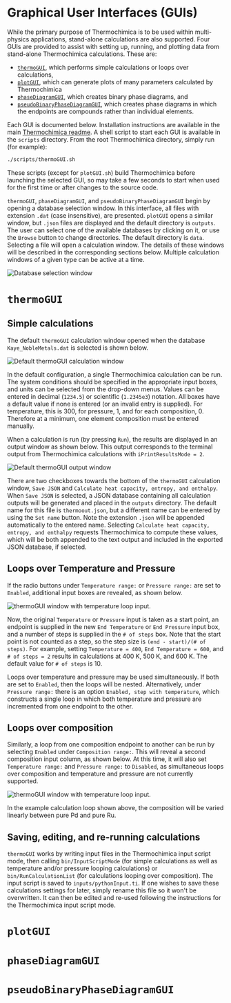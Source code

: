 # Graphical User Interfaces (GUIs)
While the primary purpose of Thermochimica is to be used within multi-physics applications, stand-alone calculations are also supported. Four GUIs are provided to assist with setting up, running, and plotting data from stand-alone Thermochimica calculations. These are: 

- [`thermoGUI`](#thermoGUI), which performs simple calculations or loops over calculations, 
- [`plotGUI`](#plotGUI), which can generate plots of many parameters calculated by Thermochimica
- [`phaseDiagramGUI`](#phaseDiagramGUI), which creates binary phase diagrams, and
- [`pseudoBinaryPhaseDiagramGUI`](#pseudoBinaryPhaseDiagramGUI), which creates phase diagrams in which the endpoints are compounds rather than individual elements.

Each GUI is documented below. Installation instructions are available in the main [Thermochimica readme](/README.md#method-3-guis). A shell script to start each GUI is available in the `scripts` directory. From the root Thermochimica directory, simply run (for example):
```bash
./scripts/thermoGUI.sh
```
These scripts (except for `plotGUI.sh`) build Thermochimica before launching the selected GUI, so may take a few seconds to start when used for the first time or after changes to the source code.

`thermoGUI`, `phaseDiagramGUI`, and `pseudoBinaryPhaseDiagramGUI` begin by opening a database selection window. In this interface, all files with extension `.dat` (case insensitive), are presented. `plotGUI` opens a similar window, but `.json` files are displayed and the default directory is `outputs`. The user can select one of the available databases by clicking on it, or use the `Browse` button to change directories. The default directory is `data`. Selecting a file will open a calculation window. The details of these windows will be described in the corresponding sections below. Multiple calculation windows of a given type can be active at a time.

![Database selection window](/doc/images/databaseSelection.png)

# `thermoGUI`
## Simple calculations
The default `thermoGUI` calculation window opened when the database `Kaye_NobleMetals.dat` is selected is shown below.

![Default `thermoGUI` calculation window](/doc/images/thermoGUI-default.png)

In the default configuration, a single Thermochimica calculation can be run. The system conditions should be specified in the appropriate input boxes, and units can be selected from the drop-down menus. Values can be entered in decimal (`1234.5`) or scientific (`1.2345e3`) notation. All boxes have a default value if none is entered (or an invalid entry is supplied). For temperature, this is 300, for pressure, 1, and for each composition, 0. Therefore at a minimum, one element composition must be entered manually.

When a calculation is run (by pressing `Run`), the results are displayed in an output window as shown below. This output corresponds to the terminal output from Thermochimica calculations with `iPrintResultsMode = 2`.

![Default `thermoGUI` output window](/doc/images/thermoGUI-output-default.png)

There are two checkboxes towards the bottom of the `thermoGUI` calculation window, `Save JSON` and `Calculate heat capacity, entropy, and enthalpy`. When `Save JSON` is selected, a JSON database containing all calculation outputs will be generated and placed in the `outputs` directory. The default name for this file is `thermoout.json`, but a different name can be entered by using the `Set name` button. Note the extension `.json` will be appended automatically to the entered name. Selecting `Calculate heat capacity, entropy, and enthalpy` requests Thermochimica to compute these values, which will be both appended to the text output and included in the exported JSON database, if selected.

## Loops over Temperature and Pressure
If the radio buttons under `Temperature range:` or `Pressure range:` are set to `Enabled`, additional input boxes are revealed, as shown below.

![`thermoGUI` window with temperature loop input.](/doc/images/thermoGUI-tloop.png)

Now, the original `Temperature` or `Pressure` input is taken as a start point, an endpoint is supplied in the new `End Temperature` or `End Pressure` input box, and a number of steps is supplied in the `# of steps` box. Note that the start point is not counted as a step, so the step size is `(end - start)/(# of steps)`. For example, setting `Temperature = 400`, `End Temperature = 600`, and `# of steps = 2` results in calculations at 400 K, 500 K, and 600 K. The default value for `# of steps` is 10.

Loops over temperature and pressure may be used simultaneously. If both are set to `Enabled`, then the loops will be nested. Alternatively, under `Pressure range:` there is an option `Enabled, step with temperature`, which constructs a single loop in which both temperature and pressure are incremented from one endpoint to the other.

## Loops over composition
Similarly, a loop from one composition endpoint to another can be run by selecting `Enabled` under `Composition range:`. This will reveal a second composition input column, as shown below. At this time, it will also set `Temperature range:` and `Pressure range:` to `Disabled`, as simultaneous loops over composition and temperature and pressure are not currently supported.

![`thermoGUI` window with temperature loop input.](/doc/images/thermoGUI-mloop.png)

In the example calculation loop shown above, the composition will be varied linearly between pure Pd and pure Ru.

## Saving, editing, and re-running calculations
`thermoGUI` works by writing input files in the Thermochimica input script mode, then calling `bin/InputScriptMode` (for simple calculations as well as temperature and/or pressure looping calculations) or `bin/RunCalculationList` (for calculations looping over composition). The input script is saved to `inputs/pythonInput.ti`. If one wishes to save these calculations settings for later, simply rename this file so it won't be overwritten. It can then be edited and re-used following the instructions for the Thermochimica input script mode.

# `plotGUI`


# `phaseDiagramGUI`


# `pseudoBinaryPhaseDiagramGUI`

